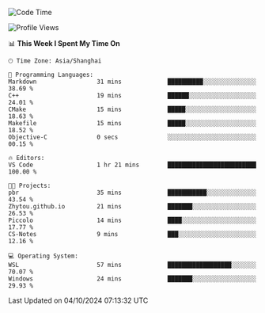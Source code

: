 <!--START_SECTION:waka-->
![Code Time](http://img.shields.io/badge/Code%20Time-2%2C033%20hrs%2047%20mins-blue)

![Profile Views](http://img.shields.io/badge/Profile%20Views-0-blue)

📊 **This Week I Spent My Time On** 

```text
🕑︎ Time Zone: Asia/Shanghai

💬 Programming Languages: 
Markdown                 31 mins             ██████████░░░░░░░░░░░░░░░   38.69 % 
C++                      19 mins             ██████░░░░░░░░░░░░░░░░░░░   24.01 % 
CMake                    15 mins             █████░░░░░░░░░░░░░░░░░░░░   18.63 % 
Makefile                 15 mins             █████░░░░░░░░░░░░░░░░░░░░   18.52 % 
Objective-C              0 secs              ░░░░░░░░░░░░░░░░░░░░░░░░░   00.15 % 

🔥 Editors: 
VS Code                  1 hr 21 mins        █████████████████████████   100.00 % 

🐱‍💻 Projects: 
pbr                      35 mins             ███████████░░░░░░░░░░░░░░   43.54 % 
Zhytou.github.io         21 mins             ███████░░░░░░░░░░░░░░░░░░   26.53 % 
Piccolo                  14 mins             ████░░░░░░░░░░░░░░░░░░░░░   17.77 % 
CS-Notes                 9 mins              ███░░░░░░░░░░░░░░░░░░░░░░   12.16 % 

💻 Operating System: 
WSL                      57 mins             ██████████████████░░░░░░░   70.07 % 
Windows                  24 mins             ███████░░░░░░░░░░░░░░░░░░   29.93 % 
```


 Last Updated on 04/10/2024 07:13:32 UTC
<!--END_SECTION:waka-->
